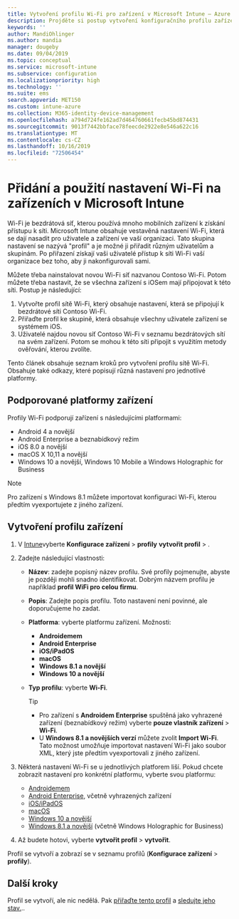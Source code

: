 ```yaml
---
title: Vytvoření profilu Wi-Fi pro zařízení v Microsoft Intune – Azure | Microsoft Docs
description: Projděte si postup vytvoření konfiguračního profilu zařízení v Microsoft Intune. Vytvářejte profily pro Android, Android Enterprise, Android webceloobrazovkový, iOS, macOS, Windows 10 a novější a Windows Holografick pro firmy. Pomocí těchto profilů můžete vytvořit připojení Wi-Fi pro použití certifikátů, volbu typu protokolu EAP, výběr metody ověřování, povolení proxy a další.
keywords: ''
author: MandiOhlinger
ms.author: mandia
manager: dougeby
ms.date: 09/04/2019
ms.topic: conceptual
ms.service: microsoft-intune
ms.subservice: configuration
ms.localizationpriority: high
ms.technology: ''
ms.suite: ems
search.appverid: MET150
ms.custom: intune-azure
ms.collection: M365-identity-device-management
ms.openlocfilehash: a794d724fe162ad7d464760661fecb45bd874431
ms.sourcegitcommit: 9013f7442bbface78feecde2922e8e546a622c16
ms.translationtype: MT
ms.contentlocale: cs-CZ
ms.lasthandoff: 10/16/2019
ms.locfileid: "72506454"
---
```

# <a name="add-and-use-wi-fi-settings-on-your-devices-in-microsoft-intune"></a>Přidání a použití nastavení Wi-Fi na zařízeních v Microsoft Intune

Wi-Fi je bezdrátová síť, kterou používá mnoho mobilních zařízení k získání přístupu k síti. Microsoft Intune obsahuje vestavěná nastavení Wi-Fi, která se dají nasadit pro uživatele a zařízení ve vaší organizaci. Tato skupina nastavení se nazývá "profil" a je možné ji přiřadit různým uživatelům a skupinám. Po přiřazení získají vaši uživatelé přístup k síti Wi-Fi vaší organizace bez toho, aby ji nakonfigurovali sami.

Můžete třeba nainstalovat novou Wi-Fi síť nazvanou Contoso Wi-Fi. Potom můžete třeba nastavit, že se všechna zařízení s iOSem mají připojovat k této síti. Postup je následující:

1. Vytvořte profil sítě Wi-Fi, který obsahuje nastavení, která se připojují k bezdrátové síti Contoso Wi-Fi.
2. Přiřaďte profil ke skupině, která obsahuje všechny uživatele zařízení se systémem iOS.
3. Uživatelé najdou novou síť Contoso Wi-Fi v seznamu bezdrátových sítí na svém zařízení. Potom se mohou k této síti připojit s využitím metody ověřování, kterou zvolíte.

Tento článek obsahuje seznam kroků pro vytvoření profilu sítě Wi-Fi. Obsahuje také odkazy, které popisují různá nastavení pro jednotlivé platformy.

## <a name="supported-device-platforms"></a>Podporované platformy zařízení

Profily Wi-Fi podporují zařízení s následujícími platformami:

- Android 4 a novější
- Android Enterprise a beznabídkový režim
- iOS 8.0 a novější
- macOS X 10,11 a novější
- Windows 10 a novější, Windows 10 Mobile a Windows Holographic for Business

> [!NOTE]
> Pro zařízení s Windows 8.1 můžete importovat konfiguraci Wi-Fi, kterou předtím vyexportujete z jiného zařízení.

## <a name="create-a-device-profile"></a>Vytvoření profilu zařízení

1. V [Intune](https://go.microsoft.com/fwlink/?linkid=2090973)vyberte **Konfigurace zařízení** > **profily** **vytvořit profil** > .
2. Zadejte následující vlastnosti:

    - **Název**: zadejte popisný název profilu. Své profily pojmenujte, abyste je později mohli snadno identifikovat. Dobrým názvem profilu je například **profil WiFi pro celou firmu**.
    - **Popis**: Zadejte popis profilu. Toto nastavení není povinné, ale doporučujeme ho zadat.
    - **Platforma**: vyberte platformu zařízení. Možnosti:

      - **Androidemem**
      - **Android Enterprise**
      - **iOS/iPadOS**
      - **macOS**
      - **Windows 8.1 a novější**
      - **Windows 10 a novější**

    - **Typ profilu**: vyberte **Wi-Fi**.

      > [!TIP]
      >
      > - Pro zařízení s **Androidem Enterprise** spuštěná jako vyhrazené zařízení (beznabídkový režim) vyberte **pouze vlastník zařízení** > **Wi-Fi**.
      > - U **Windows 8.1 a novějších verzí** můžete zvolit **Import Wi-Fi**. Tato možnost umožňuje importovat nastavení Wi-Fi jako soubor XML, který jste předtím vyexportovali z jiného zařízení.

3. Některá nastavení Wi-Fi se u jednotlivých platforem liší. Pokud chcete zobrazit nastavení pro konkrétní platformu, vyberte svou platformu:

    - [Androidemem](wi-fi-settings-android.md)
    - [Android Enterprise](wi-fi-settings-android-enterprise.md), včetně vyhrazených zařízení
    - [iOS/iPadOS](wi-fi-settings-ios.md)
    - [macOS](wi-fi-settings-macos.md)
    - [Windows 10 a novější](wi-fi-settings-windows.md)
    - [Windows 8.1 a novější](wi-fi-settings-import-windows-8-1.md) (včetně Windows Holographic for Business)

4. Až budete hotovi, vyberte **vytvořit profil** > **vytvořit**.

Profil se vytvoří a zobrazí se v seznamu profilů (**Konfigurace zařízení** > **profily**).

## <a name="next-steps"></a>Další kroky

Profil se vytvoří, ale nic nedělá. Pak [přiřaďte tento profil](device-profile-assign.md) a [sledujte jeho stav.](device-profile-monitor.md)..
